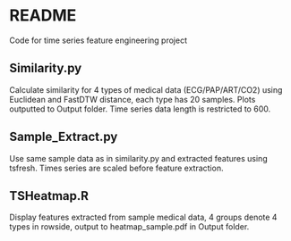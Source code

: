 # README
Code for time series feature engineering project

## Similarity.py
Calculate similarity for 4 types of medical data (ECG/PAP/ART/CO2) using Euclidean and FastDTW distance, each type has 20 samples. Plots outputted to Output folder. Time series data length is restricted to 600.

## Sample_Extract.py
Use same sample data as in similarity.py and extracted features using tsfresh. Times series are scaled before feature extraction.

## TSHeatmap.R
Display features extracted from sample medical data, 4 groups denote 4 types in rowside, output to heatmap_sample.pdf in Output folder. 